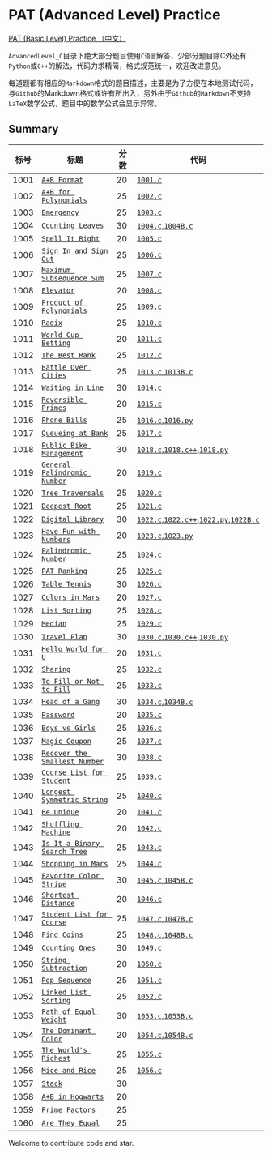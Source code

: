 
# PAT (Advanced Level) Practice
[PAT (Basic Level) Practice （中文）](BasicLevel.md)

`AdvancedLevel_C`目录下绝大部分题目使用`C语言`解答，少部分题目除C外还有`Python`或`C++`的解法，代码力求精简，格式规范统一，欢迎改进意见。

每道题都有相应的`Markdown`格式的题目描述，主要是为了方便在本地测试代码，与`Github`的Markdown格式或许有所出入，另外由于`Github`的`Markdown`不支持`LaTeX`数学公式，题目中的数学公式会显示异常。

## Summary

|标号|标题                                         |分数|代码|
|---|-------------------------------------------|---|---|
|1001|[`A+B Format`][README1001]                 |20|[`1001.c`][1001.c]|
|1002|[`A+B for Polynomials`][README1002]        |25|[`1002.c`][1002.c]|
|1003|[`Emergency`][README1003]                  |25|[`1003.c`][1003.c]|
|1004|[`Counting Leaves`][README1004]            |30|[`1004.c`][1004.c],[`1004B.c`][1004B.c]|
|1005|[`Spell It Right`][README1005]             |20|[`1005.c`][1005.c]|
|1006|[`Sign In and Sign Out`][README1006]       |25|[`1006.c`][1006.c]|
|1007|[`Maximum Subsequence Sum`][README1007]    |25|[`1007.c`][1007.c]|
|1008|[`Elevator`][README1008]                   |20|[`1008.c`][1008.c]|
|1009|[`Product of Polynomials`][README1009]     |25|[`1009.c`][1009.c]|
|1010|[`Radix`][README1010]                      |25|[`1010.c`][1010.c]|
|1011|[`World Cup Betting`][README1011]          |20|[`1011.c`][1011.c]|
|1012|[`The Best Rank`][README1012]              |25|[`1012.c`][1012.c]|
|1013|[`Battle Over Cities`][README1013]         |25|[`1013.c`][1013.c],[`1013B.c`][1013B.c]|
|1014|[`Waiting in Line`][README1014]            |30|[`1014.c`][1014.c]|
|1015|[`Reversible Primes`][README1015]          |20|[`1015.c`][1015.c]|
|1016|[`Phone Bills`][README1016]                |25|[`1016.c`][1016.c],[`1016.py`][1016.py]|
|1017|[`Queueing at Bank`][README1017]           |25|[`1017.c`][1017.c]|
|1018|[`Public Bike Management`][README1018]     |30|[`1018.c`][1018.c],[`1018.c++`][1018.c++],[`1018.py`][1018.py]|
|1019|[`General Palindromic Number`][README1019] |20|[`1019.c`][1019.c]|
|1020|[`Tree Traversals`][README1020]            |25|[`1020.c`][1020.c]|
|1021|[`Deepest Root`][README1021]               |25|[`1021.c`][1021.c]|
|1022|[`Digital Library`][README1022]            |30|[`1022.c`][1022.c],[`1022.c++`][1022.c++],[`1022.py`][1022.py],[`1022B.c`][1022B.c]|
|1023|[`Have Fun with Numbers`][README1023]      |20|[`1023.c`][1023.c],[`1023.py`][1023.py]|
|1024|[`Palindromic Number`][README1024]         |25|[`1024.c`][1024.c]|
|1025|[`PAT Ranking`][README1025]                |25|[`1025.c`][1025.c]|
|1026|[`Table Tennis`][README1026]               |30|[`1026.c`][1026.c]|
|1027|[`Colors in Mars`][README1027]             |20|[`1027.c`][1027.c]|
|1028|[`List Sorting`][README1028]               |25|[`1028.c`][1028.c]|
|1029|[`Median`][README1029]                     |25|[`1029.c`][1029.c]|
|1030|[`Travel Plan`][README1030]                |30|[`1030.c`][1030.c],[`1030.c++`][1030.c++],[`1030.py`][1030.py]|
|1031|[`Hello World for U`][README1031]          |20|[`1031.c`][1031.c]|
|1032|[`Sharing`][README1032]                    |25|[`1032.c`][1032.c]|
|1033|[`To Fill or Not to Fill`][README1033]     |25|[`1033.c`][1033.c]|
|1034|[`Head of a Gang`][README1034]             |30|[`1034.c`][1034.c],[`1034B.c`][1034B.c]|
|1035|[`Password`][README1035]                   |20|[`1035.c`][1035.c]|
|1036|[`Boys vs Girls`][README1036]              |25|[`1036.c`][1036.c]|
|1037|[`Magic Coupon`][README1037]               |25|[`1037.c`][1037.c]|
|1038|[`Recover the Smallest Number`][README1038]|30|[`1038.c`][1038.c]|
|1039|[`Course List for Student`][README1039]    |25|[`1039.c`][1039.c]|
|1040|[`Longest Symmetric String`][README1040]   |25|[`1040.c`][1040.c]|
|1041|[`Be Unique`][README1041]                  |20|[`1041.c`][1041.c]|
|1042|[`Shuffling Machine`][README1042]          |20|[`1042.c`][1042.c]|
|1043|[`Is It a Binary Search Tree`][README1043] |25|[`1043.c`][1043.c]|
|1044|[`Shopping in Mars`][README1044]           |25|[`1044.c`][1044.c]|
|1045|[`Favorite Color Stripe`][README1045]      |30|[`1045.c`][1045.c],[`1045B.c`][1045B.c]|
|1046|[`Shortest Distance`][README1046]          |20|[`1046.c`][1046.c]|
|1047|[`Student List for Course`][README1047]    |25|[`1047.c`][1047.c],[`1047B.c`][1047B.c]|
|1048|[`Find Coins`][README1048]                 |25|[`1048.c`][1048.c],[`1048B.c`][1048B.c]|
|1049|[`Counting Ones`][README1049]              |30|[`1049.c`][1049.c]|
|1050|[`String Subtraction`][README1050]         |20|[`1050.c`][1050.c]|
|1051|[`Pop Sequence`][README1051]               |25|[`1051.c`][1051.c]|
|1052|[`Linked List Sorting`][README1052]        |25|[`1052.c`][1052.c]|
|1053|[`Path of Equal Weight`][README1053]       |30|[`1053.c`][1053.c],[`1053B.c`][1053B.c]|
|1054|[`The Dominant Color`][README1054]         |20|[`1054.c`][1054.c],[`1054B.c`][1054B.c]|
|1055|[`The World's Richest`][README1055]        |25|[`1055.c`][1055.c]|
|1056|[`Mice and Rice`][README1056]              |25|[`1056.c`][1056.c]|
|1057|[`Stack`][README1057]                      |30||
|1058|[`A+B in Hogwarts`][README1058]            |20||
|1059|[`Prime Factors`][README1059]              |25||
|1060|[`Are They Equal`][README1060]             |25||


Welcome to contribute code and star.


[README1001]: AdvancedLevel_C/1001%20A+B%20Format%20(20%20分).md
[README1002]: AdvancedLevel_C/1002%20A+B%20for%20Polynomials%20(25%20分).md
[README1003]: AdvancedLevel_C/1003%20Emergency%20(25%20分).md
[README1004]: AdvancedLevel_C/1004%20Counting%20Leaves%20(30%20分).md
[README1005]: AdvancedLevel_C/1005%20Spell%20It%20Right%20(20%20分).md
[README1006]: AdvancedLevel_C/1006%20Sign%20In%20and%20Sign%20Out%20(25%20分).md
[README1007]: AdvancedLevel_C/1007%20Maximum%20Subsequence%20Sum%20(25%20分).md
[README1008]: AdvancedLevel_C/1008%20Elevator%20(20%20分).md
[README1009]: AdvancedLevel_C/1009%20Product%20of%20Polynomials%20(25%20分).md
[README1010]: AdvancedLevel_C/1010%20Radix%20(25%20分).md
[README1011]: AdvancedLevel_C/1011%20World%20Cup%20Betting%20(20%20分).md
[README1012]: AdvancedLevel_C/1012%20The%20Best%20Rank%20(25%20分).md
[README1013]: AdvancedLevel_C/1013%20Battle%20Over%20Cities%20(25%20分).md
[README1014]: AdvancedLevel_C/1014%20Waiting%20in%20Line%20(30%20分).md
[README1015]: AdvancedLevel_C/1015%20Reversible%20Primes%20(20%20分).md
[README1016]: AdvancedLevel_C/1016%20Phone%20Bills%20(25%20分).md
[README1017]: AdvancedLevel_C/1017%20Queueing%20at%20Bank%20(25%20分).md
[README1018]: AdvancedLevel_C/1018%20Public%20Bike%20Management%20(30%20分).md
[README1019]: AdvancedLevel_C/1019%20General%20Palindromic%20Number%20(20%20分).md
[README1020]: AdvancedLevel_C/1020%20Tree%20Traversals%20(25%20分).md
[README1021]: AdvancedLevel_C/1021%20Deepest%20Root%20(25%20分).md
[README1022]: AdvancedLevel_C/1022%20Digital%20Library%20(30%20分).md
[README1023]: AdvancedLevel_C/1023%20Have%20Fun%20with%20Numbers%20(20%20分).md
[README1024]: AdvancedLevel_C/1024%20Palindromic%20Number%20(25%20分).md
[README1025]: AdvancedLevel_C/1025%20PAT%20Ranking%20(25%20分).md
[README1026]: AdvancedLevel_C/1026%20Table%20Tennis%20(30%20分).md
[README1027]: AdvancedLevel_C/1027%20Colors%20in%20Mars%20(20%20分).md
[README1028]: AdvancedLevel_C/1028%20List%20Sorting%20(25%20分).md
[README1029]: AdvancedLevel_C/1029%20Median%20(25%20分).md
[README1030]: AdvancedLevel_C/1030%20Travel%20Plan%20(30%20分).md
[README1031]: AdvancedLevel_C/1031%20Hello%20World%20for%20U%20(20%20分).md
[README1032]: AdvancedLevel_C/1032%20Sharing%20(25%20分).md
[README1033]: AdvancedLevel_C/1033%20To%20Fill%20or%20Not%20to%20Fill%20(25%20分).md
[README1034]: AdvancedLevel_C/1034%20Head%20of%20a%20Gang%20(30%20分).md
[README1035]: AdvancedLevel_C/1035%20Password%20(20%20分).md
[README1036]: AdvancedLevel_C/1036%20Boys%20vs%20Girls%20(25%20分).md
[README1037]: AdvancedLevel_C/1037%20Magic%20Coupon%20(25%20分).md
[README1038]: AdvancedLevel_C/1038%20Recover%20the%20Smallest%20Number%20(30%20分).md
[README1039]: AdvancedLevel_C/1039%20Course%20List%20for%20Student%20(25%20分).md
[README1040]: AdvancedLevel_C/1040%20Longest%20Symmetric%20String%20(25%20分).md
[README1041]: AdvancedLevel_C/1041%20Be%20Unique%20(20%20分).md
[README1042]: AdvancedLevel_C/1042%20Shuffling%20Machine%20(20%20分).md
[README1043]: AdvancedLevel_C/1043%20Is%20It%20a%20Binary%20Search%20Tree%20(25%20分).md
[README1044]: AdvancedLevel_C/1044%20Shopping%20in%20Mars%20(25%20分).md
[README1045]: AdvancedLevel_C/1045%20Favorite%20Color%20Stripe%20(30%20分).md
[README1046]: AdvancedLevel_C/1046%20Shortest%20Distance%20(20%20分).md
[README1047]: AdvancedLevel_C/1047%20Student%20List%20for%20Course%20(25%20分).md
[README1048]: AdvancedLevel_C/1048%20Find%20Coins%20(25%20分).md
[README1049]: AdvancedLevel_C/1049%20Counting%20Ones%20(30%20分).md
[README1050]: AdvancedLevel_C/1050%20String%20Subtraction%20(20%20分).md
[README1051]: AdvancedLevel_C/1051%20Pop%20Sequence%20(25%20分).md
[README1052]: AdvancedLevel_C/1052%20Linked%20List%20Sorting%20(25%20分).md
[README1053]: AdvancedLevel_C/1053%20Path%20of%20Equal%20Weight%20(30%20分).md
[README1054]: AdvancedLevel_C/1054%20The%20Dominant%20Color%20(20%20分).md
[README1055]: AdvancedLevel_C/1055%20The%20World's%20Richest%20(25%20分).md
[README1056]: AdvancedLevel_C/1056%20Mice%20and%20Rice%20(25%20分).md
[README1057]: AdvancedLevel_C/1057%20Stack%20(30%20分).md
[README1058]: AdvancedLevel_C/1058%20A+B%20in%20Hogwarts%20(20%20分).md
[README1059]: AdvancedLevel_C/1059%20Prime%20Factors%20(25%20分).md
[README1060]: AdvancedLevel_C/1060%20Are%20They%20Equal%20(25%20分).md
[1001.c]: AdvancedLevel_C/1001.c
[1002.c]: AdvancedLevel_C/1002.c
[1003.c]: AdvancedLevel_C/1003.c
[1004.c]: AdvancedLevel_C/1004.c
[1004B.c]: AdvancedLevel_C/1004B.c
[1005.c]: AdvancedLevel_C/1005.c
[1006.c]: AdvancedLevel_C/1006.c
[1007.c]: AdvancedLevel_C/1007.c
[1008.c]: AdvancedLevel_C/1008.c
[1009.c]: AdvancedLevel_C/1009.c
[1010.c]: AdvancedLevel_C/1010.c
[1011.c]: AdvancedLevel_C/1011.c
[1012.c]: AdvancedLevel_C/1012.c
[1013.c]: AdvancedLevel_C/1013.c
[1013B.c]: AdvancedLevel_C/1013B.c
[1014.c]: AdvancedLevel_C/1014.c
[1015.c]: AdvancedLevel_C/1015.c
[1016.c]: AdvancedLevel_C/1016.c
[1016.py]: AdvancedLevel_C/1016.py
[1017.c]: AdvancedLevel_C/1017.c
[1018.c]: AdvancedLevel_C/1018.c
[1018.c++]: AdvancedLevel_C/1018.c++
[1018.py]: AdvancedLevel_C/1018.py
[1019.c]: AdvancedLevel_C/1019.c
[1020.c]: AdvancedLevel_C/1020.c
[1021.c]: AdvancedLevel_C/1021.c
[1022.c]: AdvancedLevel_C/1022.c
[1022.c++]: AdvancedLevel_C/1022.c++
[1022.py]: AdvancedLevel_C/1022.py
[1022B.c]: AdvancedLevel_C/1022B.c
[1023.c]: AdvancedLevel_C/1023.c
[1023.py]: AdvancedLevel_C/1023.py
[1024.c]: AdvancedLevel_C/1024.c
[1025.c]: AdvancedLevel_C/1025.c
[1026.c]: AdvancedLevel_C/1026.c
[1027.c]: AdvancedLevel_C/1027.c
[1028.c]: AdvancedLevel_C/1028.c
[1029.c]: AdvancedLevel_C/1029.c
[1030.c]: AdvancedLevel_C/1030.c
[1030.c++]: AdvancedLevel_C/1030.c++
[1030.py]: AdvancedLevel_C/1030.py
[1031.c]: AdvancedLevel_C/1031.c
[1032.c]: AdvancedLevel_C/1032.c
[1033.c]: AdvancedLevel_C/1033.c
[1034.c]: AdvancedLevel_C/1034.c
[1034B.c]: AdvancedLevel_C/1034B.c
[1035.c]: AdvancedLevel_C/1035.c
[1036.c]: AdvancedLevel_C/1036.c
[1037.c]: AdvancedLevel_C/1037.c
[1038.c]: AdvancedLevel_C/1038.c
[1039.c]: AdvancedLevel_C/1039.c
[1040.c]: AdvancedLevel_C/1040.c
[1041.c]: AdvancedLevel_C/1041.c
[1042.c]: AdvancedLevel_C/1042.c
[1043.c]: AdvancedLevel_C/1043.c
[1044.c]: AdvancedLevel_C/1044.c
[1045.c]: AdvancedLevel_C/1045.c
[1045B.c]: AdvancedLevel_C/1045B.c
[1046.c]: AdvancedLevel_C/1046.c
[1047.c]: AdvancedLevel_C/1047.c
[1047B.c]: AdvancedLevel_C/1047B.c
[1048.c]: AdvancedLevel_C/1048.c
[1048B.c]: AdvancedLevel_C/1048B.c
[1049.c]: AdvancedLevel_C/1049.c
[1050.c]: AdvancedLevel_C/1050.c
[1051.c]: AdvancedLevel_C/1051.c
[1052.c]: AdvancedLevel_C/1052.c
[1053.c]: AdvancedLevel_C/1053.c
[1053B.c]: AdvancedLevel_C/1053B.c
[1054.c]: AdvancedLevel_C/1054.c
[1054B.c]: AdvancedLevel_C/1054B.c
[1055.c]: AdvancedLevel_C/1055.c
[1056.c]: AdvancedLevel_C/1056.c
